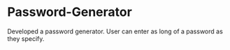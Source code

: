 # Password-Generator
Developed a password generator. User can enter as long of a password as they specify. 
